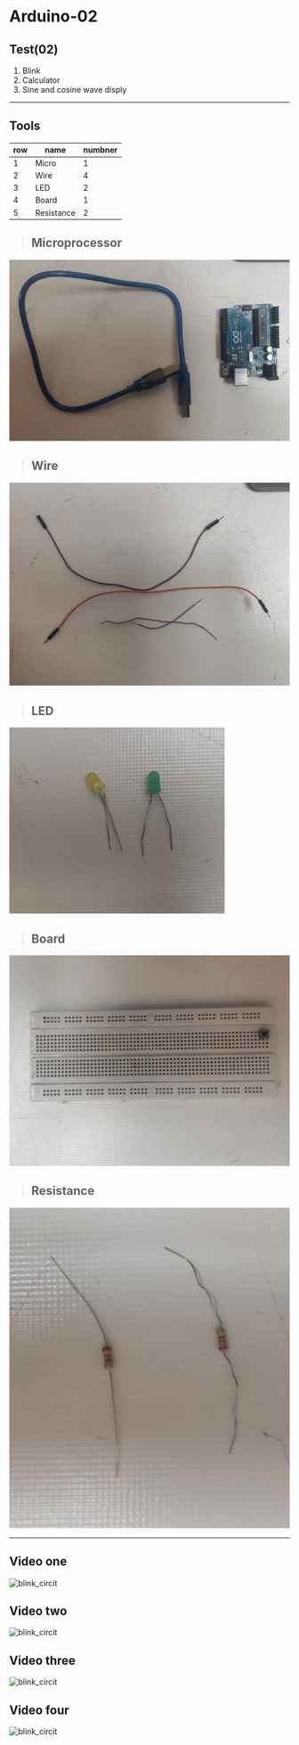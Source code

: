 # Arduino-02
## Test(02)
1. Blink
2. Calculator
3. Sine and cosine wave disply
---
## Tools

| row         | name        | numbner|
| ----------- | ----------- |--------|
| 1           | Micro       |   1    |
| 2           | Wire        |   4    |
| 3           | LED         |   2    |
| 4           | Board       |   1    |
| 5           | Resistance  |   2    |

> ## Microprocessor
 ![blink_circit](/Media/Micro.jpg) 

> ## Wire
 ![blink_circit](/Media/Wire.jpg)

 > ## LED
 ![blink_circit](/Media/LED.jpg)

> ## Board
 ![blink_circit](/Media/Board.jpg)

> ## Resistance
 ![blink_circit](/Media/Resistance.jpg)

---

## Video one

![blink_circit](/Media/video_1.gif)

## Video two

![blink_circit](/Media/video_4.gif)

## Video three

![blink_circit](/Media/video_3.gif)

## Video four

![blink_circit](/Media/video_2.gif)
